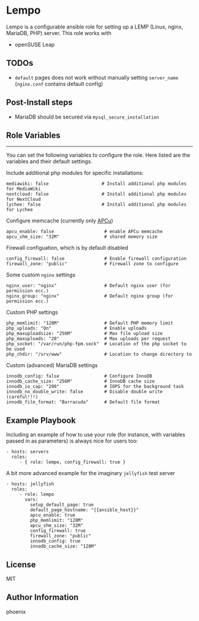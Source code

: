 # Lempo

Lempo is a configurable ansible role for setting up a LEMP (Linux, nginx, MariaDB, PHP) server. This role works with

* openSUSE Leap

## TODOs

* `default` pages does not work without manually setting `server_name` (`nginx.conf` contains default config)

## Post-Install steps

* MariaDB should be secured via `mysql_secure_installation`

## Role Variables
--------------

You can set the following variables to configure the role. Here listed are the variables and their default settings.

Include additional php modules for specific installations:

	mediawiki: false                    # Install additional php modules for MediaWiki
	nextcloud: false                    # Install additional php modules for NextCloud
	lychee: false                       # Install additional php modules for Lychee

Configure memcache (currently only [APCu](https://www.php.net/manual/en/book.apcu.php))

	apcu_enable: false                   # enable APCu memcache
	apcu_shm_size: "32M"                 # shared memory size

Firewall configuation, which is by default disabled

	config_firewall: false               # Enable firewall configuration
	firewall_zone: "public"              # Firewall zone to configure

Some custom `nginx` settings

	nginx_user: "nginx"                  # Default nginx user (for permission ecc.)
	nginx_group: "nginx"                 # Default nginx group (for permission ecc.)

Custom PHP settings

	php_memlimit: "128M"                 # Default PHP memory limit
	php_uploads: "On"                    # Enable uploads
	php_maxuploadsize: "256M"            # Max file upload size
	php_maxuploads: "20"                 # Max uploads per request
	php_socket: "/var/run/php-fpm.sock"  # Location of the php socket to be used
	php_chdir: "/srv/www"                # Location to change directory to

Custom (advanced) MariaDB settings

	innodb_config: false                 # Configure InnoDB
	innodb_cache_size: "256M"            # InnoDB cache size
	innodb_io_cap: "200"                 # IOPS for the background task
	innodb_no_double_write: false        # Disable double write (careful!!!)
	innodb_file_format: "Barracuda"      # Default file format


## Example Playbook

Including an example of how to use your role (for instance, with variables passed in as parameters) is always nice for users too:

    - hosts: servers
      roles:
         - { role: lempo, config_firewall: true }

A bit more advanced example for the imaginary `jellyfish` test server

    - hosts: jellyfish
      roles:
         - role: lempo
           vars:
             setup_default_page: true
             default_page_hostname: "{{ansible_host}}"
             apcu_enable: true
             php_memlimit: "128M"
             apcu_shm_size: "32M"
             config_firewall: true
             firewall_zone: "public"
             innodb_config: true
             innodb_cache_size: "128M"

## License

MIT

## Author Information

phoenix